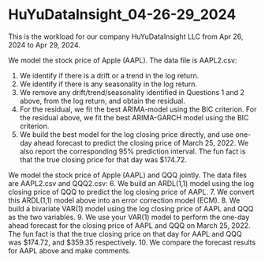 # HuYuDataInsight_04-26-29_2024
This is the workload for our company HuYuDataInsight LLC from Apr 26, 2024 to Apr 29, 2024.

We model the stock price of Apple (AAPL). The data file is AAPL2.csv:
1. We identify if there is a drift or a trend in the log return. 
2. We identify if there is any seasonality in the log return. 
3. We remove any drift/trend/seasonality identified in Questions 1 and 2 above, from the log return, and 
obtain the residual.
4. For the residual, we fit the best ARIMA-model using the BIC criterion. For the residual above, we fit the
best ARIMA-GARCH model using the BIC criterion.
5. We build the best model for the log closing price directly, and use one-day ahead forecast to predict the 
closing price of March 25, 2022. We also report the corresponding 95% prediction interval. The fun fact is 
that the true closing price for that day was $174.72.

We model the stock price of Apple (AAPL) and QQQ jointly. The data files are AAPL2.csv and QQQ2.csv:
6. We build an ARDL(1,1) model using the log closing price of QQQ to predict the log closing price of AAPL.
7. We convert this ARDL(1,1) model above into an error correction model (ECM).
8. We build a bivariate VAR(1) model using the log closing price of AAPL and QQQ as the two variables. 
9. We use your VAR(1) model to perform the one-day ahead forecast for the closing price of AAPL and QQQ 
on March 25, 2022. The fun fact is that the true closing price on that day for AAPL and QQQ was $174.72,
and $359.35 respectively.
10. We compare the forecast results for AAPL above and make comments.
